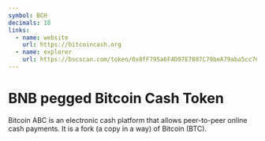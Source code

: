 ```yaml
---
symbol: BCH
decimals: 18
links:
  - name: website
    url: https://bitcoincash.org
  - name: explorer
    url: https://bscscan.com/token/0x8fF795a6F4D97E7887C79beA79aba5cc76444aDf
---
```


# BNB pegged Bitcoin Cash Token

Bitcoin ABC is an electronic cash platform that allows peer-to-peer online cash payments. It is a fork (a copy in a way) of Bitcoin (BTC).
